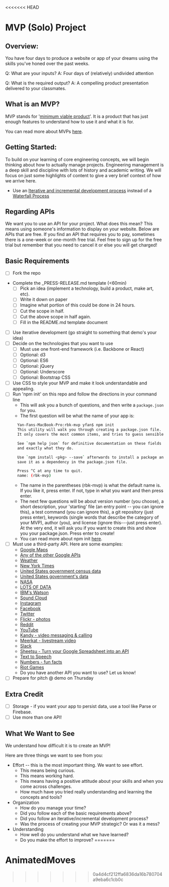 <<<<<<< HEAD
# MVP (Solo) Project

## Overview:

You have four days to produce a website or app of your dreams using the skills you've honed over the past weeks.

Q: What are your inputs?
A: Four days of (relatively) undivided attention

Q: What is the required output?
A: A compelling product presentation delivered to your classmates.

## What is an MVP?
MVP stands for '[minimum viable product](https://en.wikipedia.org/wiki/Minimum_viable_product)'. It is a product that has just enough features to understand how to use it and what it is for.

You can read more about MVPs [here](https://www.quora.com/What-is-a-minimum-viable-product).

## Getting Started:
To build on your learning of core engineering concepts, we will begin thinking about how to actually manage projects. Engineering management is a deep skill and discipline with lots of history and academic writing. We will focus on just some highlights of content to give a very brief context of how we arrive here.

* Use an [Iterative and incremental development process](http://en.wikipedia.org/wiki/Iterative_and_incremental_development) instead of a [Waterfall Process](http://en.wikipedia.org/wiki/Waterfall_model)


## Regarding APIs

We want you to use an API for your project. What does this mean? This means using someone's information to display on your website.
Below are APIs that are free. If you find an API that requires you to pay, sometimes there is a one-week or one-month free trial. Feel free to sign up for the free trial but remember that you need to cancel it or else you will get charged!

## Basic Requirements

- [ ] Fork the repo
- Complete the _PRESS-RELEASE.md template (<60min)
  - [ ] Pick an idea (implement a technology, build a product, make art, etc).
  - [ ] Write it down on paper
  - [ ] Imagine what portion of this could be done in 24 hours.
  - [ ] Cut the scope in half.
  - [ ] Cut the above scope in half again.
  - [ ] Fill in the README.md template document
- [ ] Use iterative development (go straight to something that demo's your idea)
- [ ] Decide on the technologies that you want to use
  - [ ] Must use one front-end framework (i.e. Backbone or React)
  - [ ] Optional: d3
  - [ ] Optional: ES6
  - [ ] Optional: jQuery
  - [ ] Optional: Underscore
  - [ ] Optional: Bootstrap CSS
- [ ] Use CSS to style your MVP and make it look understandable and appealing.
- [ ] Run 'npm init' on this repo and follow the directions in your command line
  * This will ask you a bunch of questions, and then write a `package.json` for you.
  * The first question will be what the name of your app is:
  ```bash
    Yan-Fans-MacBook-Pro:rbk-mvp yfan$ npm init
    This utility will walk you through creating a package.json file.
    It only covers the most common items, and tries to guess sensible defaults.

    See `npm help json` for definitive documentation on these fields
    and exactly what they do.

    Use `npm install <pkg> --save` afterwards to install a package and
    save it as a dependency in the package.json file.

    Press ^C at any time to quit.
    name: (rbk-mvp)
  ```
    * The name in the parentheses (rbk-mvp) is what the default name is. If you like it, press enter. If not, type in what you want and then press enter.
    * The next few questions will be about version number (you choose), a short description, your 'starting' file (an entry point -- you can ignore this), a test command (you can ignore this), a git repository (just press enter), keywords (single words that describe the category of your MVP), author (you), and license (ignore this---just press enter). At the very end, it will ask you if you want to create this and show you your package.json. Press enter to create!
  * You can read more about npm init [here](https://nodesource.com/blog/your-first-nodejs-package/).
- [ ] Must use a third-party API. Here are some examples:
  * [Google Maps](https://developers.google.com/maps/web/)
  * [Any of the other Google APIs](https://developers.google.com/apis-explorer/#p/)
  * [Weather](openweathermap.org)
  * [New York Times](http://developer.nytimes.com/)
  * [United States government census data](http://www.census.gov/data/developers/data-sets.html)
  * [United States government's data](https://www.data.gov/developers/apis)
  * [NASA](https://data.nasa.gov/about)
  * [LOTS OF DATA](http://commoncrawl.org/)
  * [IBM's Watson](https://watson-api-explorer.mybluemix.net/)
  * [Sound Cloud](https://developers.soundcloud.com/docs/api/guide)
  * [Instagram](http://instagram.com/developer/)
  * [Facebook](https://developers.facebook.com/)
  * [Twitter](https://dev.twitter.com/)
  * [Flickr - photos](https://www.flickr.com/services/api/)
  * [Reddit](https://www.reddit.com/dev/api)
  * [YouTube](https://developers.google.com/youtube/)
  * [Kandy - video messaging & calling](https://developer.kandy.io/)
  * [Meerkat - livestream video](http://developers.meerkatapp.co/)
  * [Slack](https://api.slack.com/web)
  * [Sheetsu - Turn your Google Spreadsheet into an API](https://sheetsu.com/)
  * [Text to Speech](https://market.mashape.com/warting/text-to-speech-3#!documentation)
  * [Numbers - fun facts](https://market.mashape.com/divad12/numbers-1#!documentation)
  * [Riot Games](https://developer.riotgames.com/)
  * Do you have another API you want to use? Let us know!
- [ ] Prepare for pitch @ demo on Thursday

## Extra Credit

- [ ] Storage - if you want your app to persist data, use a tool like Parse or Firebase.
- [ ] Use more than one API!

## What We Want to See

We understand how difficult it is to create an MVP!

Here are three things we want to see from you:

* Effort -- this is the most important thing. We want to see effort.
  * This means being curious.
  * This means working hard.
  * This means having a positive attitude about your skills and when you come across challenges.
  * How much have you tried really understanding and learning the concepts and tools?
* Organization
  * How do you manage your time?
  * Did you follow each of the basic requirements above?
  * Did you follow an iterative/incremental development process?
  * Was the process of creating your MVP strategic? Or was it a mess?
* Understanding
  * How well do you understand what we have learned?
  * Do you make the effort to improve?
=======
# AnimatedMoves
>>>>>>> 0a4d4cf212ffa6836da16b780704a9eba6c1cb0c
